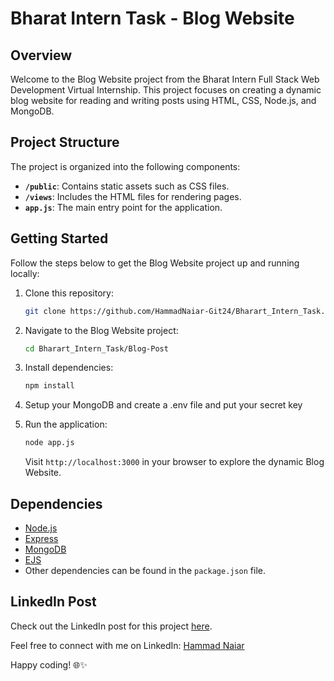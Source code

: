 # Bharat Intern Task - Blog Website

## Overview

Welcome to the Blog Website project from the Bharat Intern Full Stack Web Development Virtual Internship. This project focuses on creating a dynamic blog website for reading and writing posts using HTML, CSS, Node.js, and MongoDB.

## Project Structure

The project is organized into the following components:

- **`/public`**: Contains static assets such as CSS files.
- **`/views`**: Includes the HTML files for rendering pages.
- **`app.js`**: The main entry point for the application.

## Getting Started

Follow the steps below to get the Blog Website project up and running locally:

1. Clone this repository:

    ```bash
    git clone https://github.com/HammadNaiar-Git24/Bharart_Intern_Task.git
    ```

2. Navigate to the Blog Website project:

    ```bash
    cd Bharart_Intern_Task/Blog-Post
    ```

3. Install dependencies:

    ```bash
    npm install
    ```
4. Setup your MongoDB and create a .env file and put your secret key

   
5. Run the application:

    ```bash
    node app.js
    ```

    Visit `http://localhost:3000` in your browser to explore the dynamic Blog Website.

## Dependencies

- [Node.js](https://nodejs.org/)
- [Express](https://expressjs.com/)
- [MongoDB](https://www.mongodb.com/)
- [EJS](https://ejs.co/)
- Other dependencies can be found in the `package.json` file.

## LinkedIn Post

Check out the LinkedIn post for this project [here](https://www.linkedin.com/posts/himanshumohanty_bharatintern-fullstackdevelopment-webdevelopment-activity-7146180423738400768-z0GJ?utm_source=share&utm_medium=member_desktop).

Feel free to connect with me on LinkedIn: [Hammad Naiar](https://www.linkedin.com/in/hammadnaiar/)

Happy coding! 🌐✨
